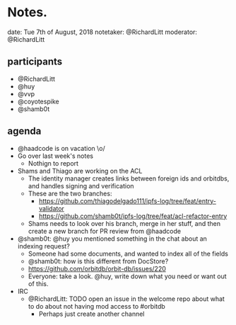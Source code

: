 # Notes.

date: Tue 7th of August, 2018
notetaker: @RichardLitt
moderator: @RichardLitt

## participants
- @RichardLitt
- @huy
- @vvp
- @coyotespike
- @shamb0t


## agenda
- @haadcode is on vacation \o/
- Go over last week's notes
    - Nothign to report
- Shams and Thiago are working on the ACL
    - The identity manager creates links between foreign ids and orbitdbs, and handles signing and verification
    - These are the two branches:
        - https://github.com/thiagodelgado111/ipfs-log/tree/feat/entry-validator
        - https://github.com/shamb0t/ipfs-log/tree/feat/acl-refactor-entry
    - Shams needs to look over his branch, merge in her stuff, and then create a new branch for PR review from @haadcode
- @shamb0t: @huy you mentioned something in the chat about an indexing request?
    - Someone had some documents, and wanted to index all of the fields
    - @shamb0t: how is this different from DocStore?
    - https://github.com/orbitdb/orbit-db/issues/220
    - Everyone: take a look. @huy, write down what you need or want out of this.
- IRC
    - @RichardLitt: TODO open an issue in the welcome repo about what to do about not having mod access to #orbitdb
        - Perhaps just create another channel
  
